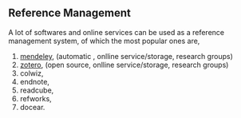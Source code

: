 ## Reference Management

A lot of softwares and online services can be used as a reference management system, of which the most popular ones are, 

1. [mendeley](http://www.mendeley.com/), (automatic , onlline service/storage, research groups)
2. [zotero](http://www.zotero.org/), (open source, onlline service/storage, research groups)
3. colwiz,
4. endnote,
5. readcube,
6. refworks,
7. docear.

